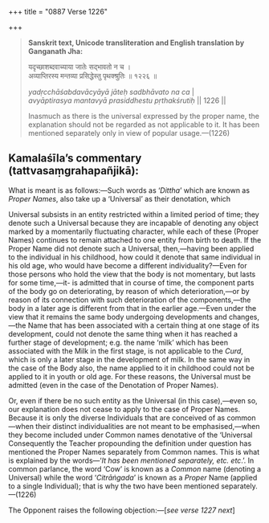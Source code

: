 +++
title = "0887 Verse 1226"

+++
> **Sanskrit text, Unicode transliteration and English translation by Ganganath Jha:** 
>
> यदृच्छाशब्दवाच्याया जातेः सद्भावतो न च ।  
> अव्याप्तिरस्य मन्तव्या प्रसिद्धेस्तु पृथक्श्रुतिः ॥ १२२६ ॥ 
>
> *yadṛcchāśabdavācyāyā jāteḥ sadbhāvato na ca* \|  
> *avyāptirasya mantavyā prasiddhestu pṛthakśrutiḥ* \|\| 1226 \|\| 
>
> Inasmuch as there is the universal expressed by the proper name, the explanation should not be regarded as not applicable to it. It has been mentioned separately only in view of popular usage.—(1226)



## Kamalaśīla’s commentary (tattvasaṃgrahapañjikā):

What is meant is as follows:—Such words as ‘*Dittha*’ which are known as *Proper Names*, also take up a ‘Universal’ as their denotation, which

Universal subsists in an entity restricted within a limited period of time; they denote such a Universal because they are incapable of denoting any object marked by a momentarily fluctuating character, while each of these (Proper Names) continues to remain attached to one entity from birth to death. If the Proper Name did not denote such a Universal, then,—having been applied to the individual in his childhood, how could it denote that same individual in his old age, who would have become a different individuality?—Even for those persons who hold the view that the body is not momentary, but lasts for some time,—it- is admitted that in course of time, the component parts of the body go on deteriorating, by reason of which deterioration,—or by reason of its connection with such deterioration of the components,—the body in a later age is different from that in the earlier age.—Even under the view that it remains the same body undergoing developments and changes,—the Name that has been associated with a certain thing at one stage of its development, could not denote the same thing when it has reached a further stage of development; e.g. the name ‘milk’ which has been associated with the Milk in the first stage, is not applicable to the *Curd*, which is only a later stage in the development of milk. In the same way in the case of the Body also, the name applied to it in childhood could not be applied to it in youth or old age. For these reasons, the Universal must be admitted (even in the case of the Denotation of Proper Names).

Or, even if there be no such entity as the Universal (in this case),—even so, our explanation does not cease to apply to the case of Proper Names. Because it is only the diverse Individuals that are conceived of as common—when their distinct individualities are not meant to be emphasised,—when they become included under Common names denotative of the ‘Universal Consequently the Teacher propounding the definition under question has mentioned the Proper Names separately from Common names. This is what is explained by the words—‘*It has been mentioned separately, etc. etc*.’. In common parlance, the word ‘Cow’ is known as a *Common* name (denoting a Universal) while the word ‘*Citrāṅgada*’ is known as a *Proper* Name (applied to a single Individual); that is why the two have been mentioned separately.—(1226)

The Opponent raises the following objection:—[*see verse 1227 next*]


